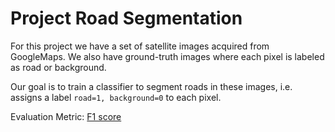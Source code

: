 # Project Road Segmentation

For this project we have a set of satellite images acquired 
from GoogleMaps. We also have ground-truth images where each pixel is labeled 
as road or background. 

Our goal is to train a classifier to segment roads in these images, i.e. 
assigns a label `road=1, background=0` to each pixel.

Evaluation Metric:
 [F1 score](https://en.wikipedia.org/wiki/F1_score)
